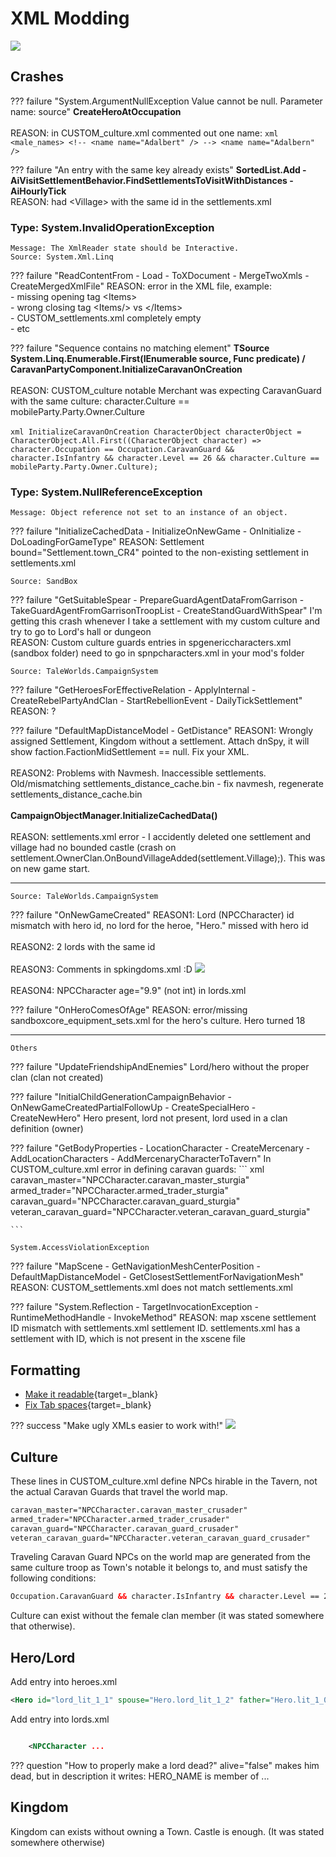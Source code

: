 # XML Modding

![](https://imgur.com/yZvCYRb.png)


## Crashes


??? failure "System.ArgumentNullException Value cannot be null. Parameter name: source"
    **CreateHeroAtOccupation**
    <br><br>
    REASON: in CUSTOM_culture.xml commented out one name:
    ``` xml
    <male_names>
        <!-- <name name="Adalbert" /> -->
        <name name="Adalbern" />
    ```



??? failure "An entry with the same key already exists"
    **SortedList.Add - AiVisitSettlementBehavior.FindSettlementsToVisitWithDistances - AiHourlyTick**
    <br>
    REASON: had &lt;Village> with the same id in the settlements.xml

### Type: System.InvalidOperationException

    Message: The XmlReader state should be Interactive.
    Source: System.Xml.Linq

??? failure "ReadContentFrom - Load - ToXDocument - MergeTwoXmls - CreateMergedXmlFile"
    REASON: error in the XML file, example:<br>
    - missing opening tag &lt;Items><br>
    - wrong closing tag &lt;Items/> vs &lt;/Items><br>
    - CUSTOM_settlements.xml completely empty<br>
    - etc



??? failure "Sequence contains no matching element"
    **TSource System.Linq.Enumerable.First(IEnumerable source, Func predicate) / CaravanPartyComponent.InitializeCaravanOnCreation**
    <br><br>
    REASON: CUSTOM_culture notable Merchant was expecting CaravanGuard with the same culture: character.Culture == mobileParty.Party.Owner.Culture
    <br><br>
    ``` xml
    InitializeCaravanOnCreation
    CharacterObject characterObject = CharacterObject.All.First((CharacterObject character) => character.Occupation == Occupation.CaravanGuard && character.IsInfantry && character.Level == 26 && character.Culture == mobileParty.Party.Owner.Culture);
    ```


### Type: System.NullReferenceException

    Message: Object reference not set to an instance of an object.

??? failure "InitializeCachedData - InitializeOnNewGame - OnInitialize - DoLoadingForGameType"
    REASON: Settlement bound="Settlement.town_CR4" pointed to the non-existing settlement in settlements.xml
</p>

    Source: SandBox

??? failure "GetSuitableSpear - PrepareGuardAgentDataFromGarrison - TakeGuardAgentFromGarrisonTroopList - CreateStandGuardWithSpear"
    I'm getting this crash whenever I take a settlement with my custom culture and try to go to Lord's hall or dungeon
    <br>
    REASON: Custom culture guards entries in spgenericcharacters.xml (sandbox folder) need to go in spnpcharacters.xml in your mod's folder

</p>

    Source: TaleWorlds.CampaignSystem

??? failure "GetHeroesForEffectiveRelation - ApplyInternal - CreateRebelPartyAndClan - StartRebellionEvent - DailyTickSettlement"
    REASON: ?



??? failure "DefaultMapDistanceModel - 	GetDistance"
    REASON1: Wrongly assigned Settlement, Kingdom without a settlement. Attach dnSpy, it will show faction.FactionMidSettlement == null. Fix your XML.
    <br><br>
    REASON2: Problems with Navmesh. Inaccessible settlements. Old/mismatching settlements_distance_cache.bin - fix navmesh, regenerate settlements_distance_cache.bin
    <br><br>
    **CampaignObjectManager.InitializeCachedData()**
    <br><br>
    REASON: settlements.xml error - I accidently deleted one settlement and village had no bounded castle (crash on settlement.OwnerClan.OnBoundVillageAdded(settlement.Village);). This was on new game start.


---

    Source: TaleWorlds.CampaignSystem

??? failure "OnNewGameCreated"
    REASON1: Lord (NPCCharacter) id mismatch with hero id, no lord for the heroe, "Hero." missed with hero id
    <br><br>
    REASON2: 2 lords with the same id
    <br><br>
    REASON3: Comments in spkingdoms.xml :D
    ![](https://imgur.com/teP7QtL.png)
    <br><br>
    REASON4: NPCCharacter age="9.9" (not int) in lords.xml

??? failure "OnHeroComesOfAge"
    REASON: error/missing sandboxcore_equipment_sets.xml for the hero's culture. Hero turned 18

---

    Others

??? failure "UpdateFriendshipAndEnemies"
    Lord/hero without the proper clan (clan not created)

??? failure "InitialChildGenerationCampaignBehavior - OnNewGameCreatedPartialFollowUp - CreateSpecialHero - CreateNewHero"
    Hero present, lord not present, lord used in a clan definition (owner)


??? failure "GetBodyProperties - LocationCharacter - CreateMercenary - AddLocationCharacters - AddMercenaryCharacterToTavern"
    In CUSTOM_culture.xml error in defining caravan guards:
    ``` xml
    caravan_master="NPCCharacter.caravan_master_sturgia"
    armed_trader="NPCCharacter.armed_trader_sturgia"
    caravan_guard="NPCCharacter.caravan_guard_sturgia"
    veteran_caravan_guard="NPCCharacter.veteran_caravan_guard_sturgia"

    ```

    System.AccessViolationException

??? failure "MapScene - GetNavigationMeshCenterPosition - DefaultMapDistanceModel - GetClosestSettlementForNavigationMesh"
    REASON: CUSTOM_settlements.xml does not match settlements.xml


??? failure "System.Reflection - TargetInvocationException - RuntimeMethodHandle - InvokeMethod"
    REASON: map xscene settlement ID mismatch with settlements.xml settlement ID. settlements.xml has a settlement with ID, which is not present in the xscene file


## Formatting

- [Make it readable](https://www.liquid-technologies.com/online-xml-formatter){target=_blank}
- [Fix Tab spaces](https://jsonformatter.org/xml-formatter){target=_blank}

??? success "Make ugly XMLs easier to work with!"
    ![](https://imgur.com/xENrxdr.png)


## Culture

These lines in CUSTOM_culture.xml define NPCs hirable in the Tavern, not the actual Caravan Guards that travel the world map.

``` xml
caravan_master="NPCCharacter.caravan_master_crusader"
armed_trader="NPCCharacter.armed_trader_crusader"
caravan_guard="NPCCharacter.caravan_guard_crusader"
veteran_caravan_guard="NPCCharacter.veteran_caravan_guard_crusader"
```

Traveling Caravan Guard NPCs on the world map are generated from the same culture troop as Town's notable it belongs to, and must satisfy the following conditions:

``` xml
Occupation.CaravanGuard && character.IsInfantry && character.Level == 26 && character.Culture == mobileParty.Party.Owner.Culture
```

Culture can exist without the female clan member (it was stated somewhere that otherwise).

## Hero/Lord

Add entry into heroes.xml

``` xml
<Hero id="lord_lit_1_1" spouse="Hero.lord_lit_1_2" father="Hero.lit_1_0" mother="Hero.lit_1_00" alive="false" faction="Faction.clan_lit_1" />
```

Add entry into lords.xml

``` xml

    <NPCCharacter ...
```

??? question "How to properly make a lord dead?"
    alive="false" makes him dead, but in description it writes: HERO_NAME is  member of ...


## Kingdom

Kingdom can exists without owning a Town. Castle is enough. (It was stated somewhere otherwise)


